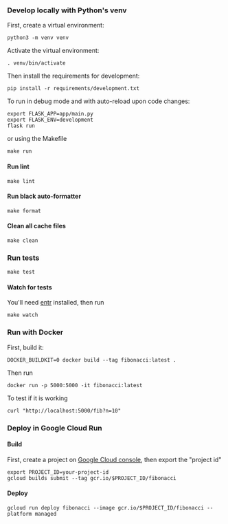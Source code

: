 

### Develop locally with Python's venv

First, create a virtual environment:

```
python3 -m venv venv
```

Activate the virtual environment:

```
. venv/bin/activate
```

Then install the requirements for development:

```
pip install -r requirements/development.txt
```

To run in debug mode and with auto-reload upon code changes:

```
export FLASK_APP=app/main.py
export FLASK_ENV=development
flask run
```

or using the Makefile

```
make run
```

#### Run lint

```
make lint
```

#### Run black auto-formatter

```
make format
```

#### Clean all cache files

```
make clean
```

### Run tests

```
make test
```

#### Watch for tests

You'll need [entr](http://eradman.com/entrproject/) installed, then run

```
make watch
```

### Run with Docker

First, build it:

```
DOCKER_BUILDKIT=0 docker build --tag fibonacci:latest .
```

Then run

```
docker run -p 5000:5000 -it fibonacci:latest
```

To test if it is working

```
curl "http://localhost:5000/fib?n=10"
```

### Deploy in Google Cloud Run

#### Build

First, create a project on [Google Cloud console](https://console.cloud.google.com/), then export the "project id"

```
export PROJECT_ID=your-project-id
gcloud builds submit --tag gcr.io/$PROJECT_ID/fibonacci
```

#### Deploy

```
gcloud run deploy fibonacci --image gcr.io/$PROJECT_ID/fibonacci --platform managed
```
